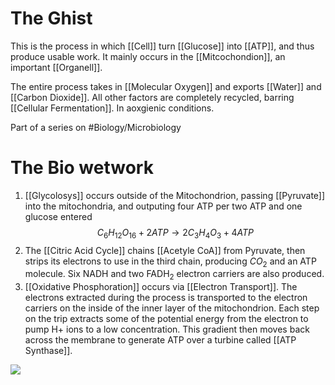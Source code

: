 # The Ghist
This is the process in which [[Cell]] turn [[Glucose]] into [[ATP]], and thus produce usable work. It mainly occurs in the [[Mitcochondion]], an important [[Organell]].

The entire process takes in [[Molecular Oxygen]] and exports [[Water]] and [[Carbon Dioxide]]. All other factors are completely recycled, barring [[Cellular Fermentation]]. In aoxgienic conditions.

Part of a series on #Biology/Microbiology

# The Bio wetwork
1. [[Glycolosys]] occurs outside of the Mitochondrion, passing [[Pyruvate]] into the mitochondria, and outputing four ATP per two ATP and one glucose entered$$C_6H_{12}O_{16} +2ATP \rightarrow 2C_3H_4O_3+4ATP$$
2. The [[Citric Acid Cycle]] chains [[Acetyle CoA]] from Pyruvate, then strips its electrons to use in the third chain, producing $CO_2$ and an ATP molecule.  Six NADH and two FADH$_2$ electron carriers are also produced.
3. [[Oxidative Phosphoration]] occurs via [[Electron Transport]]. The electrons extracted during the process is transported to the electron carriers on the inside of the inner layer of the mitochondrion. Each step on the trip extracts some of the potential energy from the electron to pump H+ ions to a low concentration. This gradient then moves back across the membrane to generate ATP over a turbine called [[ATP Synthase]].

<img src="https://upload.wikimedia.org/wikipedia/commons/thumb/7/74/CellRespiration.svg/1280px-CellRespiration.svg.png">